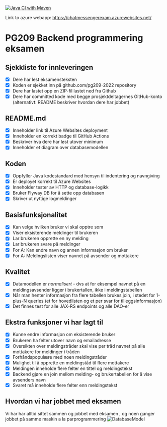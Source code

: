 [![Java CI with Maven](https://github.com/kristiania-pgr209-2022/pg209exam-HauVu94/actions/workflows/maven.yml/badge.svg)](https://github.com/kristiania-pgr209-2022/pg209exam-HauVu94/actions/workflows/maven.yml)

Link to azure webapp: https://chatmessengerexam.azurewebsites.net/


# PG209 Backend programmering eksamen

## Sjekkliste for innleveringen

* [x] Dere har lest eksamensteksten
* [x] Koden er sjekket inn på github.com/pg209-2022 repository
* [x] Dere har lastet opp en ZIP-fil lastet ned fra Github
* [x] Dere har committed kode med begge prosjektdeltagernes GitHub-konto (alternativt: README beskriver hvordan dere har jobbet)

## README.md

* [x] Inneholder link til Azure Websites deployment
* [x] Inneholder en korrekt badge til GitHub Actions
* [x] Beskriver hva dere har løst utover minimum
* [x] Inneholder et diagram over databasemodellen

## Koden

* [x] Oppfyller Java kodestandard med hensyn til indentering og navngiving
* [x] Er deployet korrekt til Azure Websites
* [x] Inneholder tester av HTTP og database-logikk
* [x] Bruker Flyway DB for å sette opp databasen
* [x] Skriver ut nyttige logmeldinger

## Basisfunksjonalitet

* [x] Kan velge hvilken bruker vi skal opptre som
* [x] Viser eksisterende meldinger til brukeren
* [x] Lar brukeren opprette en ny melding
* [x] Lar brukeren svare på meldinger
* [x] For A: Kan endre navn og annen informasjon om bruker
* [x] For A: Meldingslisten viser navnet på avsender og mottakere

## Kvalitet

* [x] Datamodellen er *normalisert* - dvs at for eksempel navnet på en meldingsavsender ligger i brukertallen, ikke i meldingstabellen
* [x] Når man henter informasjon fra flere tabellen brukes join, i stedet for 1-plus-N queries (et for hovedlisten og et per svar for tilleggsinformasjon)
* [x] Det finnes test for alle JAX-RS endpoints og alle DAO-er

## Ekstra funksjoner vi har lagt til
* [x]   Kunne endre informasjon om eksisterende bruker
* [x]  Brukeren ha felter utover navn og emailadresse
* [x]  Oversikten over meldingstråder skal vise per tråd navnet på alle mottakere for meldinger i tråden
* [x]  Forhåndspopulære med noen meldingstråder
* [x]  Mulighet til å opprette en meldingståd til flere mottakere
* [x]  Meldingen inneholde flere felter en tittel og meldingstekst
* [x]  Backend gjøre en join mellom melding- og brukertabellen for å vise avsenders navn
* [x]  Svaret må inneholde flere felter enn meldingstekst

## Hvordan vi har jobbet med eksamen
Vi har har alltid sittet sammen og jobbet med eksamen , og noen ganger jobbet på samme maskin a la parprogrammering
![DatabaseModel](https://user-images.githubusercontent.com/112695202/202850466-f3a621d2-169b-4bcf-887c-2d78bd953147.png)
 